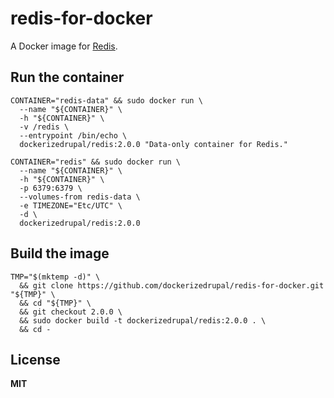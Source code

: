 # redis-for-docker

A Docker image for [Redis](http://redis.io/).

## Run the container

    CONTAINER="redis-data" && sudo docker run \
      --name "${CONTAINER}" \
      -h "${CONTAINER}" \
      -v /redis \
      --entrypoint /bin/echo \
      dockerizedrupal/redis:2.0.0 "Data-only container for Redis."

    CONTAINER="redis" && sudo docker run \
      --name "${CONTAINER}" \
      -h "${CONTAINER}" \
      -p 6379:6379 \
      --volumes-from redis-data \
      -e TIMEZONE="Etc/UTC" \
      -d \
      dockerizedrupal/redis:2.0.0

## Build the image
      
    TMP="$(mktemp -d)" \
      && git clone https://github.com/dockerizedrupal/redis-for-docker.git "${TMP}" \
      && cd "${TMP}" \
      && git checkout 2.0.0 \
      && sudo docker build -t dockerizedrupal/redis:2.0.0 . \
      && cd -

## License

**MIT**
